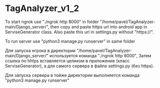 # TagAnalyzer_v1_2

To start ngrok use "./ngrok http 8000" in folder "/home/pavel/TagAnalyzer-main/Django_server/",
then  copy and paste https url into android app in ServiseGenerator class.
Also paste this url in settings.py without "https://".

To run server use "python3 manage.py runserver" in same folder

Для запуска нгрока  в директории "/home/pavel/TagAnalyzer-main/Django_server/" используется команда "./ngrok http 8000",
Затем ссылка по hhtps вставляется целиком в приложение (класс ServiseGenerator), а для самого сервера в файле settings.py  (без https).

Для запуска сервера в тойже директории выполняется команда "python3 manage.py runserver"
